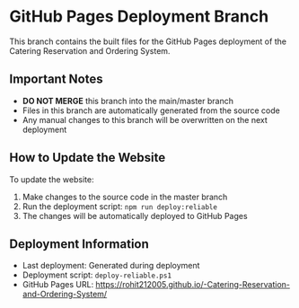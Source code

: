 # GitHub Pages Deployment Branch

This branch contains the built files for the GitHub Pages deployment of the Catering Reservation and Ordering System.

## Important Notes

- **DO NOT MERGE** this branch into the main/master branch
- Files in this branch are automatically generated from the source code
- Any manual changes to this branch will be overwritten on the next deployment

## How to Update the Website

To update the website:

1. Make changes to the source code in the master branch
2. Run the deployment script: `npm run deploy:reliable`
3. The changes will be automatically deployed to GitHub Pages

## Deployment Information

- Last deployment: Generated during deployment
- Deployment script: `deploy-reliable.ps1`
- GitHub Pages URL: https://rohit212005.github.io/-Catering-Reservation-and-Ordering-System/